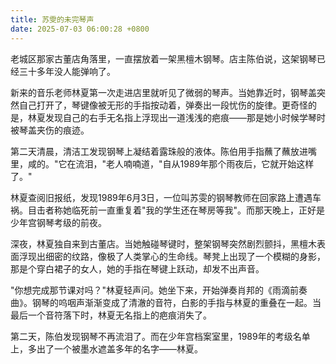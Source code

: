 ```yaml
---
title: 苏雯的未完琴声
date: 2025-07-03 06:00:28 +0800
---
```


老城区那家古董店角落里，一直摆放着一架黑檀木钢琴。店主陈伯说，这架钢琴已经三十多年没人能弹响了。

新来的音乐老师林夏第一次走进店里就听见了微弱的琴声。当她靠近时，钢琴盖突然自己打开了，琴键像被无形的手指按动着，弹奏出一段忧伤的旋律。更奇怪的是，林夏发现自己的右手无名指上浮现出一道浅浅的疤痕——那是她小时候学琴时被琴盖夹伤的痕迹。

第二天清晨，清洁工发现钢琴上凝结着露珠般的液体。陈伯用手指蘸了蘸放进嘴里，咸的。"它在流泪，"老人喃喃道，"自从1989年那个雨夜后，它就开始这样了。"

林夏查阅旧报纸，发现1989年6月3日，一位叫苏雯的钢琴教师在回家路上遭遇车祸。目击者称她临死前一直重复着"我的学生还在琴房等我"。而那天晚上，正好是少年宫钢琴考级的前夜。

深夜，林夏独自来到古董店。当她触碰琴键时，整架钢琴突然剧烈颤抖，黑檀木表面浮现出细密的纹路，像极了人类掌心的生命线。琴凳上出现了一个模糊的身影，那是个穿白裙子的女人，她的手指在琴键上跃动，却发不出声音。

"你想完成那节课对吗？"林夏轻声问。她坐下来，开始弹奏肖邦的《雨滴前奏曲》。钢琴的呜咽声渐渐变成了清澈的音符，白影的手指与林夏的重叠在一起。当最后一个音符落下时，林夏无名指上的疤痕消失了。

第二天，陈伯发现钢琴不再流泪了。而在少年宫档案室里，1989年的考级名单上，多出了一个被墨水遮盖多年的名字——林夏。
